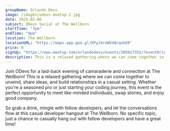 ```yaml
---
groupName: Orlando Devs
image: /images/odevs-meetup-2.jpg
date: 2025-02-06
subject: ODevs Social at The Wellborn
startTime: "7pm"
endTime: "9pm"
location: The Wellborn
locationURL: "https://maps.app.goo.gl/KPyJ4roWVdQcqnkE8"
price: 0
signUp: "https://www.meetup.com/orlandodevs/events/305917352/?eventOrigin=group_upcoming_events"
description: This is a relaxed gathering where we can come together to unwind, share ideas, and build relationships in a casual setting.
---
```


Join ODevs for a laid-back evening of camaraderie and connection at The Wellborn! This is a relaxed gathering where we can come together to unwind, share ideas, and build relationships in a casual setting. Whether you're a seasoned pro or just starting your coding journey, this event is the perfect opportunity to meet like-minded individuals, swap stories, and enjoy good company.

So grab a drink, mingle with fellow developers, and let the conversations flow at this casual developer hangout at The Wellborn. No specific topic, just a chance to casually hang out with fellow developers and have a great time!
